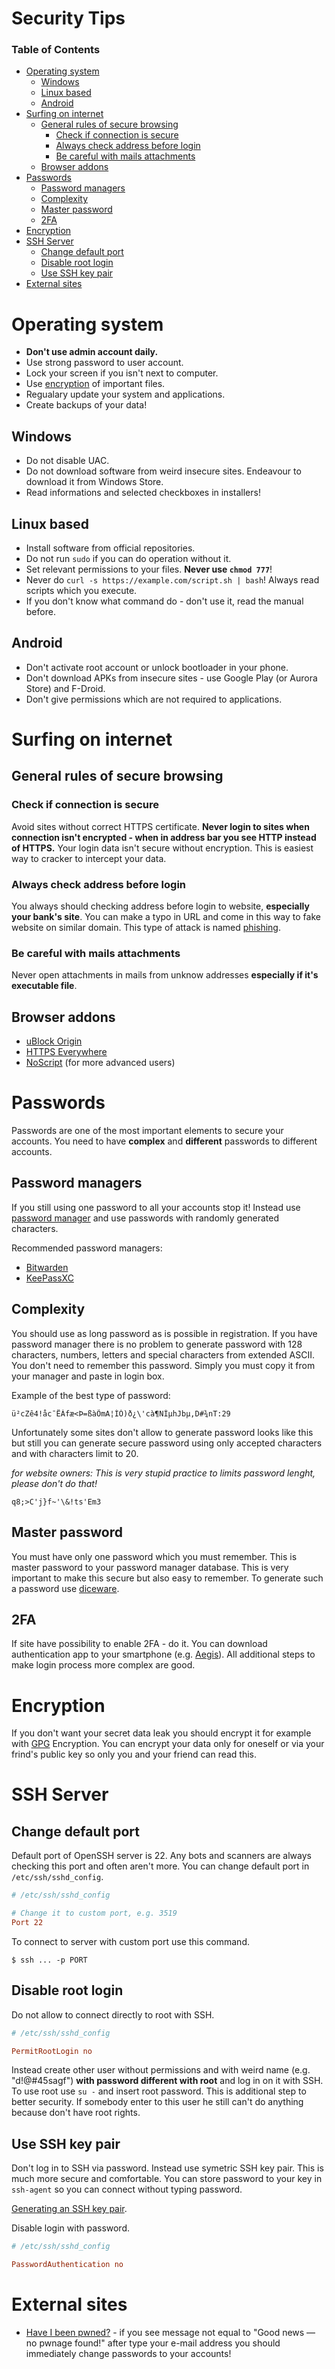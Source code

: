 # Security Tips

### Table of Contents
+ [Operating system](#operating-system)
	+ [Windows](#windows)
	+ [Linux based](#linux-based)
	+ [Android](#android)
+ [Surfing on internet](#sufring-on-internet)
	+ [General rules of secure browsing](#general-rules-of-secure-browsing)
		+ [Check if connection is secure](#check-if-connection-is-secure)
		+ [Always check address before login](#always-check-address-before-login)
		+ [Be careful with mails attachments](#be-careful-with-mails-attachments)
	+ [Browser addons](#browser-addons)
+ [Passwords](#passwords)
	+ [Password managers](#password-managers)
	+ [Complexity](#complexity)
	+ [Master password](#master-password)
	+ [2FA](#2fa)
+ [Encryption](#encryption)
+ [SSH Server](#ssh-server)
	+ [Change default port](#change-default-port)
	+ [Disable root login](#disable-root-login)
	+ [Use SSH key pair](#use-ssh-key-pair)
+ [External sites](#external-sites)

# Operating system

+ **Don't use admin account daily.**
+ Use strong password to user account.
+ Lock your screen if you isn't next to computer.
+ Use [encryption](#encryption) of important files.
+ Regualary update your system and applications.
+ Create backups of your data!

## Windows

+ Do not disable UAC.
+ Do not download software from weird insecure sites. Endeavour to download it from Windows Store.
+ Read informations and selected checkboxes in installers!

## Linux based

+ Install software from official repositories.
+ Do not run `sudo` if you can do operation without it.
+ Set relevant permissions to your files. **Never use `chmod 777`**!
+ Never do `curl -s https://example.com/script.sh | bash`! Always read scripts which you execute.
+ If you don't know what command do - don't use it, read the manual before.

## Android

+ Don't activate root account or unlock bootloader in your phone.
+ Don't download APKs from insecure sites - use Google Play (or Aurora Store) and F-Droid.
+ Don't give permissions which are not required to applications.

# Surfing on internet

## General rules of secure browsing

### Check if connection is secure

Avoid sites without correct HTTPS certificate. **Never login to sites when connection isn't encrypted
\- when in address bar you see HTTP instead of HTTPS.** Your login data isn't secure without encryption.
This is easiest way to cracker to intercept your data.

### Always check address before login

You always should checking address before login to website, **especially your bank's site**. You can
make a typo in URL and come in this way to fake website on similar domain. This type of attack is named
[phishing](https://en.wikipedia.org/wiki/Phishing).

### Be careful with mails attachments

Never open attachments in mails from unknow addresses **especially if it's executable file**.

## Browser addons

+ [uBlock Origin](https://github.com/gorhill/uBlock)
+ [HTTPS Everywhere](https://www.eff.org/https-everywhere)
+ [NoScript](https://noscript.net/) (for more advanced users)

# Passwords

Passwords are one of the most important elements to secure your accounts. You need to have
**complex** and **different** passwords to different accounts.

## Password managers

If you still using one
password to all your accounts stop it! Instead use [password manager](https://en.wikipedia.org/wiki/Password_manager)
and use passwords with randomly generated characters.

Recommended password managers:
+ [Bitwarden](https://bitwarden.com/)
+ [KeePassXC](https://keepassxc.org/)

## Complexity

You should use as long password as is possible in registration. If you have password manager
there is no problem to generate password with 128 characters, numbers, letters and special characters
from extended ASCII. You don't need to remember this password. Simply you must copy it from
your manager and paste in login box.

Example of the best type of password:
```
ü²cZê4!åc¯ËÀfæ<Þ=ßàÕmA¦ÌÓ)ð¿\'cà¶NÌµhJbµ,D#¾nT:29
```
Unfortunately some sites don't allow to generate password looks like this but still you can generate
secure password using only accepted characters and with characters limit to 20.

*for website owners: This is very stupid practice to limits password lenght, please don't do that!*
```
q8;>C'j}f~'\&!ts'Em3
```

## Master password

You must have only one password which you must remember. This is master password to your password manager
database. This is very important to make this secure but also easy to remember. To generate such a password
use [diceware](http://world.std.com/~reinhold/diceware.html).

## 2FA

If site have possibility to enable 2FA - do it. You can download authentication app to your smartphone (e.g.
[Aegis](https://getaegis.app/)). All additional steps to make login process more complex are good.

# Encryption

If you don't want your secret data leak you should encrypt it for example with [GPG](https://gnupg.org/)
Encryption. You can encrypt your data only for oneself or via your frind's
public key so only you and your friend can read this.

# SSH Server

## Change default port
Default port of OpenSSH server is 22. Any bots and scanners are always checking this port
and often aren't more. You can change default port in `/etc/ssh/sshd_config`.

```conf
# /etc/ssh/sshd_config

# Change it to custom port, e.g. 3519
Port 22
```
To connect to server with custom port use this command.
```shell
$ ssh ... -p PORT
```

## Disable root login
Do not allow to connect directly to root with SSH.
```conf
# /etc/ssh/sshd_config

PermitRootLogin no
```

Instead create other user without permissions and with weird name (e.g. "d!@#45sagf")
**with password different with root** and log in on it with SSH. To use root use `su -`
and insert root password. This is additional step to better security. If somebody enter
to this user he still can't do anything because don't have root rights.

## Use SSH key pair
Don't log in to SSH via password. Instead use symetric SSH key pair. This is much more
secure and comfortable. You can store password to your key in `ssh-agent` so you can connect
without typing password.

[Generating an SSH key pair](https://wiki.archlinux.org/index.php/SSH_keys#Generating_an_SSH_key_pair).

Disable login with password.
```conf
# /etc/ssh/sshd_config

PasswordAuthentication no
```

# External sites

+ [Have I been pwned?](https://haveibeenpwned.com/) - if you see message not equal to "Good news — no pwnage found!"
after type your e-mail address you should immediately change passwords to your accounts!
